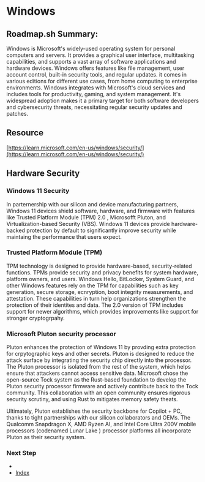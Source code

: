 # Windows

## Roadmap.sh Summary:
Windows is Microsoft's widely-used operating system for personal computers and servers. It provides a graphical user interface, multitasking capabilities, and supports a vast array of software applications and hardware devices. Windows offers features like file management, user account control, built-in security tools, and regular updates. it comes in various editions for different use cases, from home computing to enterprise environments. Windows integrates with Microsoft's cloud services and includes tools for productivity, gaming, and system management. It's widespread adoption makes it a primary target for both software developers and cybersecurity threats, necessitating regular security updates and patches. 

## Resource
[https://learn.microsoft.com/en-us/windows/security/](https://learn.microsoft.com/en-us/windows/security/)

## Hardware Security
### Windows 11 Security
In parternership with our silicon and device manufacturing partners, Windows 11 devices shield software, hardware, and firmware with features like Trusted Platform Module (TPM) 2.0 , Microsofft Pluton, and Virtualization-based Security (VBS). Windows 11 devices provide hardware-backed protection by default to significantly improve security while maintaing the performance that users expect.

### Trusted Platform Module (TPM)
TPM technology is designed to provide hardware-based, security-related functions. TPMs provide security and privacy benefits for system hardware, platform owners, and users. Windows Hello, BitLocker, System Guard, and other Windows features rely on the TPM for capabilities such as key generation, secure storage, ecnryption, boot integrity measurements, and attestation. These capabilities in turn help organizations strengthen the protection of their identites and data. The 2.0 version of TPM includes support for newer algorithms, which provides improvements like support for stronger cryptogrpahy. 

### Microsoft Pluton security processor
Pluton enhances the protection of Windows 11 by provding extra protection for crpytographic keys and other secrets. Pluton is designed to reduce the attack surface by integrating the security chip directly into the processor. The Pluton processor is isolated from the rest of the system, which helps ensure that attackers cannot access sensitive data. Microsoft chose the open-source Tock system as the Rust-based foundation to develop the Pluton security processor firmware and actively contribute back to the Tock community. This collaboration with an open community ensures rigorous security scrutiny, and using Rust to mitigates memory safety theats.

Ultimately, Pluton establishes the security backbone for Copilot + PC, thanks to tight partnerships with our silicon collaborators and OEMs. The Qualcomm Snapdragon X, AMD Ryzen AI, and Intel Core Ultra 200V mobile processors (codenamed Lunar Lake ) processor platforms all incorporate Pluton as their security system.

### Next Step
- []()
- [Index](https://github.com/Sisu-Sus/CyberSec-RoadMap/blob/main/index.md)
